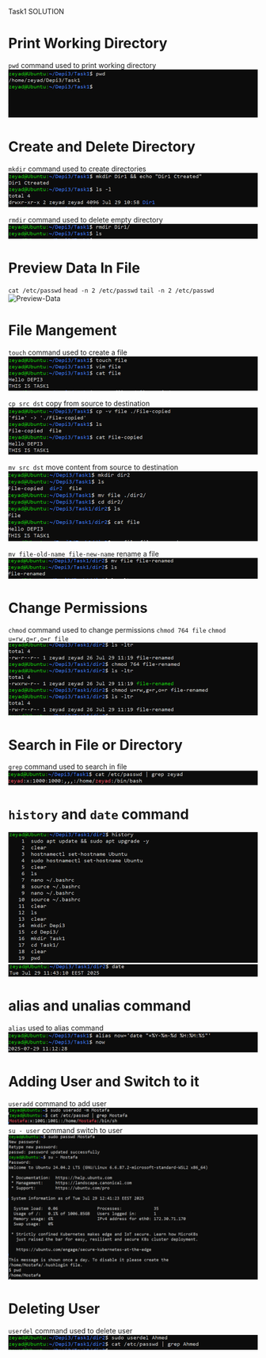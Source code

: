 Task1 SOLUTION

# Print Working Directory

`pwd` command used to print working directory
![pwd](Task1-Screenshots/pwd.PNG)


# Create and Delete Directory
`mkdir` command used to create directories
![mkdir](Task1-Screenshots/mkdir.PNG)

`rmdir` command used to delete empty directory
![rmdir](Task1-Screenshots/rmdir.PNG)

# Preview Data In File

`cat /etc/passwd`
`head -n 2 /etc/passwd`
`tail -n 2 /etc/passwd`
![Preview-Data](Task1-Screenshots/Preview-Data.PNG)


# File Mangement
`touch` command used to create a file
![touch](Task1-Screenshots/touch.PNG)

`cp src dst` copy from source to destination
![cp](Task1-Screenshots/cp.PNG)

`mv src dst` move content from source to destination
![move](Task1-Screenshots/move.PNG)

`mv file-old-name file-new-name` rename a file
![rename](Task1-Screenshots/rename.PNG)

# Change Permissions
`chmod` command used to change permissions
`chmod 764 file`
`chmod u=rw,g=r,o=r file`
![chmod](Task1-Screenshots/chmod.PNG)

# Search in File or Directory
`grep` command used to search in file
![grep](Task1-Screenshots/grep.PNG)


# `history` and `date` command
![history](Task1-Screenshots/history.PNG)
![date](Task1-Screenshots/date.PNG)

# alias and unalias command
`alias` used to alias command
![alias](Task1-Screenshots/alias.PNG)

# Adding User and Switch to it
`useradd` command to add user
![useradd](Task1-Screenshots/useradd.PNG)
`su - user` command switch to user
![userswitch](Task1-Screenshots/userswitch.PNG)

# Deleting User
`userdel` command used to delete user
![userdel](Task1-Screenshots/userdel.PNG)
